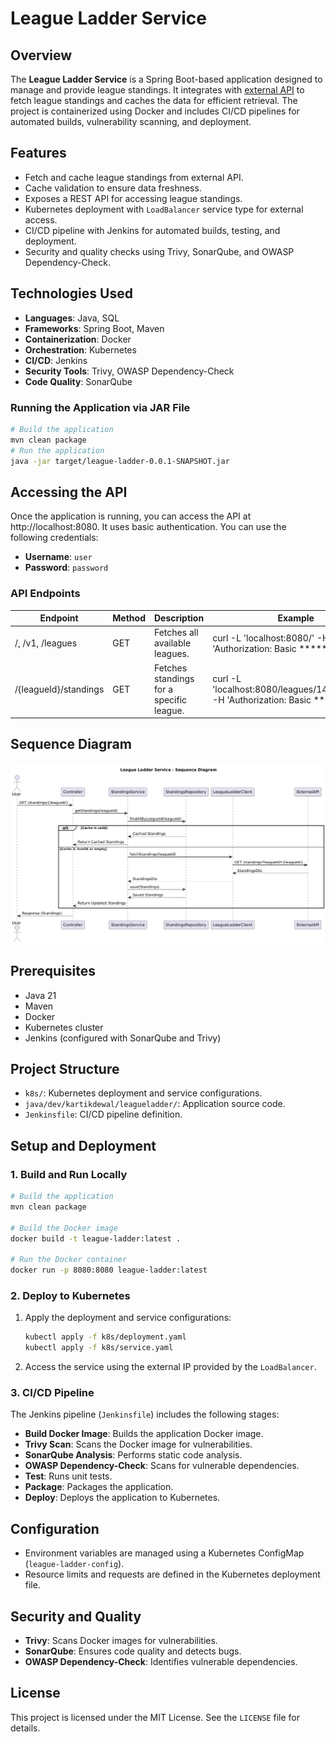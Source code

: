 # League Ladder Service

## Overview
The **League Ladder Service** is a Spring Boot-based application designed to manage and provide league standings. It integrates with [external API](https://apifootball.com/documentation/#Standings) to fetch league standings and caches the data for efficient retrieval. The project is containerized using Docker and includes CI/CD pipelines for automated builds, vulnerability scanning, and deployment.

## Features
- Fetch and cache league standings from external API.
- Cache validation to ensure data freshness.
- Exposes a REST API for accessing league standings.
- Kubernetes deployment with `LoadBalancer` service type for external access.
- CI/CD pipeline with Jenkins for automated builds, testing, and deployment.
- Security and quality checks using Trivy, SonarQube, and OWASP Dependency-Check.

## Technologies Used
- **Languages**: Java, SQL
- **Frameworks**: Spring Boot, Maven
- **Containerization**: Docker
- **Orchestration**: Kubernetes
- **CI/CD**: Jenkins
- **Security Tools**: Trivy, OWASP Dependency-Check
- **Code Quality**: SonarQube

### Running the Application via JAR File
   ```bash
   # Build the application
   mvn clean package
   # Run the application
   java -jar target/league-ladder-0.0.1-SNAPSHOT.jar
   ```
   
## Accessing the API
Once the application is running, you can access the API at http://localhost:8080. It uses basic authentication. You can use the following credentials:
- **Username**: `user`
- **Password**: `password`

### API Endpoints
| Endpoint              | Method | Description                              | Example                                                                           |
|-----------------------|--------|------------------------------------------|-----------------------------------------------------------------------------------|
| /, /v1, /leagues      | GET    | Fetches all available leagues.           | curl -L 'localhost:8080/' -H 'Authorization: Basic ********'                      |
| /{leagueId}/standings | GET    | Fetches standings for a specific league. | curl -L 'localhost:8080/leagues/149/standings' -H 'Authorization: Basic ********' |

## Sequence Diagram

![Sequence Diagram](./sequence-diagram.png "Sequence Diagram")

## Prerequisites
- Java 21
- Maven
- Docker
- Kubernetes cluster
- Jenkins (configured with SonarQube and Trivy)

## Project Structure
- `k8s/`: Kubernetes deployment and service configurations.
- `java/dev/kartikdewal/leagueladder/`: Application source code.
- `Jenkinsfile`: CI/CD pipeline definition.

## Setup and Deployment

### 1. Build and Run Locally
```bash
# Build the application
mvn clean package

# Build the Docker image
docker build -t league-ladder:latest .

# Run the Docker container
docker run -p 8080:8080 league-ladder:latest
```

### 2. Deploy to Kubernetes
1. Apply the deployment and service configurations:
   ```bash
   kubectl apply -f k8s/deployment.yaml
   kubectl apply -f k8s/service.yaml
   ```
2. Access the service using the external IP provided by the `LoadBalancer`.

### 3. CI/CD Pipeline
The Jenkins pipeline (`Jenkinsfile`) includes the following stages:
- **Build Docker Image**: Builds the application Docker image.
- **Trivy Scan**: Scans the Docker image for vulnerabilities.
- **SonarQube Analysis**: Performs static code analysis.
- **OWASP Dependency-Check**: Scans for vulnerable dependencies.
- **Test**: Runs unit tests.
- **Package**: Packages the application.
- **Deploy**: Deploys the application to Kubernetes.

## Configuration
- Environment variables are managed using a Kubernetes ConfigMap (`league-ladder-config`).
- Resource limits and requests are defined in the Kubernetes deployment file.

## Security and Quality
- **Trivy**: Scans Docker images for vulnerabilities.
- **SonarQube**: Ensures code quality and detects bugs.
- **OWASP Dependency-Check**: Identifies vulnerable dependencies.

## License
This project is licensed under the MIT License. See the `LICENSE` file for details.